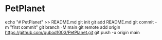 # PetPlanet

echo "# PetPlanet" >> README.md
git init
git add README.md
git commit -m "first commit"
git branch -M main
git remote add origin https://github.com/gubod1003/PetPlanet.git
git push -u origin main
